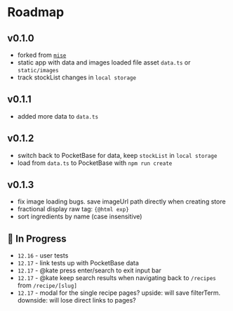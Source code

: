 # Roadmap

## v0.1.0

- forked from [`mise`](https://github.com/kylehorton33/mise)
- static app with data and images loaded file asset `data.ts` or `static/images`
- track stockList changes in `local storage`

## v0.1.1

- added more data to `data.ts`

## v0.1.2

- switch back to PocketBase for data, keep `stockList` in `local storage`
- load from `data.ts` to PocketBase with `npm run create`

## v0.1.3

- fix image loading bugs. save imageUrl path directly when creating store
- fractional display raw tag: `{@html exp}`
- sort ingredients by name (case insensitive)

## :construction: In Progress

- `12.16` - user tests
- `12.17` - link tests up with PocketBase data
- `12.17` - @kate press enter/search to exit input bar
- `12.17` - @kate keep search results when navigating back to `/recipes` from `/recipe/[slug]`
- `12.17` - modal for the single recipe pages? upside: will save filterTerm. downside: will lose direct links to pages?
